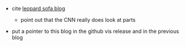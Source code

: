 
* cite [leopard sofa blog](https://rocknrollnerd.github.io/ml/2015/05/27/leopard-sofa.html)
    * point out that the CNN really does look at parts

* put a pointer to this blog in the github vis release and in the previous blog

